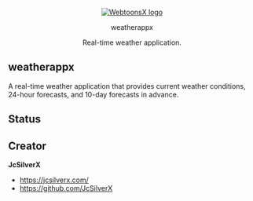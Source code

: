 
<p align="center">
	<a href="https://weatherappx.com/">
		<picture>
			<source media="(prefers-color-scheme: dark)" srcset="https://raw.githubusercontent.com/JcSilverX/webtoonsx/main/webtoonsx/static/assets/images/logo/wx-logo-light.png">
			<source media="(prefers-color-scheme: light)" srcset="https://raw.githubusercontent.com/JcSilverX/webtoonsx/main/webtoonsx/static/assets/images/logo/wx-logo-dark.png">
			<img alt="WebtoonsX logo" src="https://user-images.githubusercontent.com/25423296/163456779-a8556205-d0a5-45e2-ac17-42d089e3c3f8.png">
		</picture>
	</a>
</p>

<p align="center">
  weatherappx
</p>

<p align="center">Real-time weather application.</p>

## weatherappx
<p>A real-time weather application that provides current weather conditions, 24-hour forecasts, and 10-day forecasts in advance.</p>

## Status

## Creator
**JcSilverX**
- <https://jcsilverx.com/>
- <https://github.com/JcSilverX>

